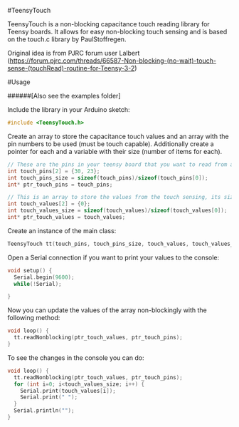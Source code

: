 #TeensyTouch

TeensyTouch is a non-blocking capacitance touch reading library for Teensy boards. It allows for easy non-blocking touch sensing and is based on the touch.c library by PaulStoffregen.

Original idea is from PJRC forum user Lalbert (https://forum.pjrc.com/threads/66587-Non-blocking-(no-wait)-touch-sense-(touchRead)-routine-for-Teensy-3-2)

#Usage

######[Also see the examples folder]

Include the library in your Arduino sketch:

```c++
#include <TeensyTouch.h>
```

Create an array to store the capacitance touch values and an array with the pin numbers to be used (must be touch capable). Additionally create a pointer for each and a variable with their size (number of items for each).

```c++
// These are the pins in your teensy board that you want to read from and are touch capable, its size and a pointer to it
int touch_pins[2] = {30, 23};
int touch_pins_size = sizeof(touch_pins)/sizeof(touch_pins[0]);
int* ptr_touch_pins = touch_pins;

// This is an array to store the values from the touch sensing, its size and a pointer to it
int touch_values[2] = {0};
int touch_values_size = sizeof(touch_values)/sizeof(touch_values[0]);
int* ptr_touch_values = touch_values;
```

Create an instance of the main class:

```c++
TeensyTouch tt(touch_pins, touch_pins_size, touch_values, touch_values_size);
```

Open a Serial connection if you want to print your values to the console:

```c++
void setup() {
  Serial.begin(9600);
  while(!Serial);

}
```

Now you can update the values of the array non-blockingly with the following method:

```c++
void loop() {
  tt.readNonblocking(ptr_touch_values, ptr_touch_pins);
}
```

To see the changes in the console you can do:

```c++
void loop() {
  tt.readNonblocking(ptr_touch_values, ptr_touch_pins);
  for (int i=0; i<touch_values_size; i++) {
    Serial.print(touch_values[i]);
    Serial.print(" ");
  }
  Serial.println("");
}
```
